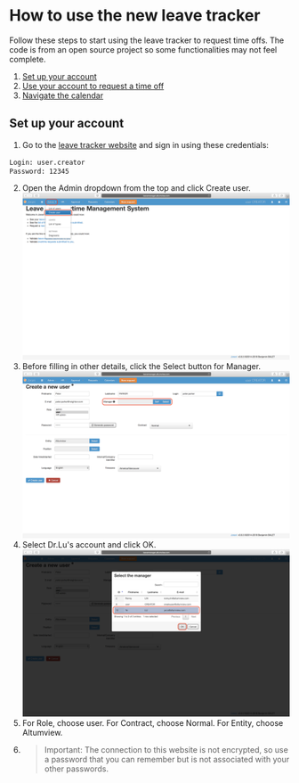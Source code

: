 # How to use the new leave tracker
Follow these steps to start using the leave tracker to request time offs. The code is from an open source project so some functionalities may not feel complete. 
 1. [Set up your account](#Setup)
 2. [Use your account to request a time off](http://example.com/)
 3. [Navigate the calendar](http://example.com/) 

## <a name="Setup"></a> Set up your account

 1. Go to the [leave tracker website](http://leavemanager.altumview.com/jorani) and sign in using these credentials:
```
Login: user.creator 
Password: 12345
```

 2. Open the Admin dropdown from the top and click Create user. ![1](img/1.png)
 3. Before filling in other details, click the Select button for Manager. ![1.5](img/1.5.png)
 4. Select Dr.Lu's account and click OK. ![1.7](img/1.7.png)
 5. For Role, choose user. For Contract, choose Normal. For Entity, choose Altumview. 
 6. >Important: The connection to this website is not encrypted, so use a password that you can remember but is not associated with your other passwords. 

<!--stackedit_data:
eyJoaXN0b3J5IjpbNzU1NzI3MDg2LC0xMDUyMjA0OTQwLDE4ND
czNjY2MjQsMTU5NDk0NjE4NCwtNjAzODczMTAsLTExMjI1NzMz
MTYsNTI1ODY2NjE2LC01MzE2MTUyODMsLTUxMDk0NDI2NCwtMT
U5OTkxNjAyMSw4NjkzMjMyNDZdfQ==
-->